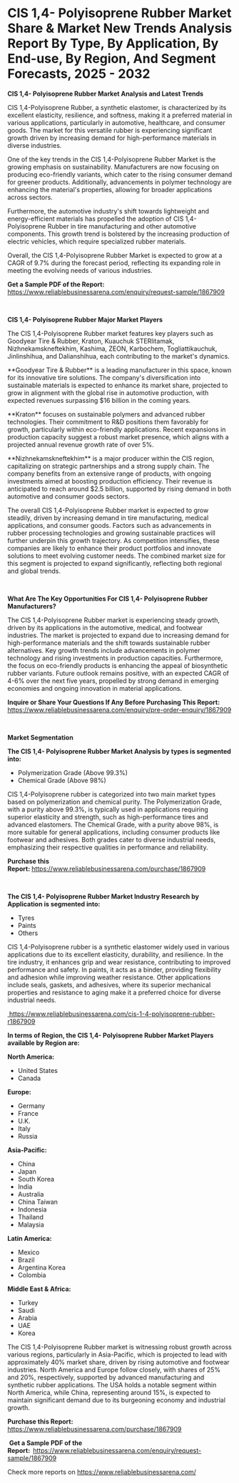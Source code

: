 <p><h1>CIS 1,4- Polyisoprene Rubber Market Share & Market New Trends Analysis Report By Type, By Application, By End-use, By Region, And Segment Forecasts, 2025 - 2032</h1></p><p><strong>CIS 1,4- Polyisoprene Rubber Market Analysis and Latest Trends</strong></p>
<p><p>CIS 1,4-Polyisoprene Rubber, a synthetic elastomer, is characterized by its excellent elasticity, resilience, and softness, making it a preferred material in various applications, particularly in automotive, healthcare, and consumer goods. The market for this versatile rubber is experiencing significant growth driven by increasing demand for high-performance materials in diverse industries.</p><p>One of the key trends in the CIS 1,4-Polyisoprene Rubber Market is the growing emphasis on sustainability. Manufacturers are now focusing on producing eco-friendly variants, which cater to the rising consumer demand for greener products. Additionally, advancements in polymer technology are enhancing the material's properties, allowing for broader applications across sectors.</p><p>Furthermore, the automotive industry's shift towards lightweight and energy-efficient materials has propelled the adoption of CIS 1,4-Polyisoprene Rubber in tire manufacturing and other automotive components. This growth trend is bolstered by the increasing production of electric vehicles, which require specialized rubber materials. </p><p>Overall, the CIS 1,4-Polyisoprene Rubber Market is expected to grow at a CAGR of 9.7% during the forecast period, reflecting its expanding role in meeting the evolving needs of various industries.</p></p>
<p><strong>Get a Sample PDF of the Report:&nbsp;</strong> <a href="https://www.reliablebusinessarena.com/enquiry/request-sample/1867909?utm_campaign=2095&utm_medium=2&utm_source=Github&utm_content=ia&utm_term=04022025&utm_id=cis-14-polyisoprene-rubber">https://www.reliablebusinessarena.com/enquiry/request-sample/1867909</a></p>
<p>&nbsp;</p>
<p><strong>CIS 1,4- Polyisoprene Rubber Major Market Players</strong></p>
<p><p>The CIS 1,4-Polyisoprene Rubber market features key players such as Goodyear Tire & Rubber, Kraton, Kuauchuk STERlitamak, Nizhnekamskneftekhim, Kashima, ZEON, Karbochem, Togliattikauchuk, Jinlinshihua, and Dalianshihua, each contributing to the market's dynamics.</p><p>**Goodyear Tire & Rubber** is a leading manufacturer in this space, known for its innovative tire solutions. The company's diversification into sustainable materials is expected to enhance its market share, projected to grow in alignment with the global rise in automotive production, with expected revenues surpassing $16 billion in the coming years.</p><p>**Kraton** focuses on sustainable polymers and advanced rubber technologies. Their commitment to R&D positions them favorably for growth, particularly within eco-friendly applications. Recent expansions in production capacity suggest a robust market presence, which aligns with a projected annual revenue growth rate of over 5%.</p><p>**Nizhnekamskneftekhim** is a major producer within the CIS region, capitalizing on strategic partnerships and a strong supply chain. The company benefits from an extensive range of products, with ongoing investments aimed at boosting production efficiency. Their revenue is anticipated to reach around $2.5 billion, supported by rising demand in both automotive and consumer goods sectors.</p><p>The overall CIS 1,4-Polyisoprene Rubber market is expected to grow steadily, driven by increasing demand in tire manufacturing, medical applications, and consumer goods. Factors such as advancements in rubber processing technologies and growing sustainable practices will further underpin this growth trajectory. As competition intensifies, these companies are likely to enhance their product portfolios and innovate solutions to meet evolving customer needs. The combined market size for this segment is projected to expand significantly, reflecting both regional and global trends.</p></p>
<p>&nbsp;</p>
<p><strong>What Are The Key Opportunities For CIS 1,4- Polyisoprene Rubber Manufacturers?</strong></p>
<p><p>The CIS 1,4-Polyisoprene Rubber market is experiencing steady growth, driven by its applications in the automotive, medical, and footwear industries. The market is projected to expand due to increasing demand for high-performance materials and the shift towards sustainable rubber alternatives. Key growth trends include advancements in polymer technology and rising investments in production capacities. Furthermore, the focus on eco-friendly products is enhancing the appeal of biosynthetic rubber variants. Future outlook remains positive, with an expected CAGR of 4-6% over the next five years, propelled by strong demand in emerging economies and ongoing innovation in material applications.</p></p>
<p><strong>Inquire or Share Your Questions If Any Before Purchasing This Report:</strong> <a href="https://www.reliablebusinessarena.com/enquiry/pre-order-enquiry/1867909?utm_campaign=2095&utm_medium=2&utm_source=Github&utm_content=ia&utm_term=04022025&utm_id=cis-14-polyisoprene-rubber">https://www.reliablebusinessarena.com/enquiry/pre-order-enquiry/1867909</a></p>
<p>&nbsp;</p>
<p><strong>Market Segmentation</strong></p>
<p><strong>The CIS 1,4- Polyisoprene Rubber Market Analysis by types is segmented into:</strong></p>
<p><ul><li>Polymerization Grade (Above 99.3%)</li><li>Chemical Grade (Above 98%)</li></ul></p>
<p><p>CIS 1,4-Polyisoprene rubber is categorized into two main market types based on polymerization and chemical purity. The Polymerization Grade, with a purity above 99.3%, is typically used in applications requiring superior elasticity and strength, such as high-performance tires and advanced elastomers. The Chemical Grade, with a purity above 98%, is more suitable for general applications, including consumer products like footwear and adhesives. Both grades cater to diverse industrial needs, emphasizing their respective qualities in performance and reliability.</p></p>
<p><strong>Purchase this Report:&nbsp;</strong><a href="https://www.reliablebusinessarena.com/purchase/1867909?utm_campaign=2095&utm_medium=2&utm_source=Github&utm_content=ia&utm_term=04022025&utm_id=cis-14-polyisoprene-rubber">https://www.reliablebusinessarena.com/purchase/1867909</a></p>
<p>&nbsp;</p>
<p><strong>The CIS 1,4- Polyisoprene Rubber Market Industry Research by Application is segmented into:</strong></p>
<p><ul><li>Tyres</li><li>Paints</li><li>Others</li></ul></p>
<p><p>CIS 1,4-Polyisoprene rubber is a synthetic elastomer widely used in various applications due to its excellent elasticity, durability, and resilience. In the tire industry, it enhances grip and wear resistance, contributing to improved performance and safety. In paints, it acts as a binder, providing flexibility and adhesion while improving weather resistance. Other applications include seals, gaskets, and adhesives, where its superior mechanical properties and resistance to aging make it a preferred choice for diverse industrial needs.</p></p>
<p><a href="https://www.reliablebusinessarena.com/cis-1-4-polyisoprene-rubber-r1867909?utm_campaign=2095&utm_medium=2&utm_source=Github&utm_content=ia&utm_term=04022025&utm_id=cis-14-polyisoprene-rubber">&nbsp;https://www.reliablebusinessarena.com/cis-1-4-polyisoprene-rubber-r1867909</a></p>
<p><strong>In terms of Region, the CIS 1,4- Polyisoprene Rubber Market Players available by Region are:</strong></p>
<p>
    <p> <strong> North America: </strong>
        <ul>
            <li>United States</li>
            <li>Canada</li>
        </ul>
        </p> 
    <p> <strong> Europe: </strong>
        <ul>
            <li>Germany</li>
            <li>France</li>
            <li>U.K.</li>
            <li>Italy</li>
            <li>Russia</li>
        </ul>
        </p> 
    <p> <strong> Asia-Pacific: </strong>
        <ul>
            <li>China</li>
            <li>Japan</li>
            <li>South Korea</li>
            <li>India</li>
            <li>Australia</li>
            <li>China Taiwan</li>
            <li>Indonesia</li>
            <li>Thailand</li>
            <li>Malaysia</li>
        </ul>
        </p> 
    <p> <strong> Latin America: </strong>
        <ul>
            <li>Mexico</li>
            <li>Brazil</li>
            <li>Argentina Korea</li>
            <li>Colombia</li>
        </ul>
        </p> 
    <p> <strong> Middle East & Africa: </strong>
        <ul>
            <li>Turkey</li>
            <li>Saudi</li>
            <li>Arabia</li>
            <li>UAE</li>
            <li>Korea</li>
        </ul>
    </p>
    </p>
<p><p>The CIS 1,4-Polyisoprene Rubber market is witnessing robust growth across various regions, particularly in Asia-Pacific, which is projected to lead with approximately 40% market share, driven by rising automotive and footwear industries. North America and Europe follow closely, with shares of 25% and 20%, respectively, supported by advanced manufacturing and synthetic rubber applications. The USA holds a notable segment within North America, while China, representing around 15%, is expected to maintain significant demand due to its burgeoning economy and industrial growth.</p></p>
<p><strong>Purchase this Report: </strong><a href="https://www.reliablebusinessarena.com/purchase/1867909?utm_campaign=2095&utm_medium=2&utm_source=Github&utm_content=ia&utm_term=04022025&utm_id=cis-14-polyisoprene-rubber">https://www.reliablebusinessarena.com/purchase/1867909</a></p>
<p>&nbsp;<strong>Get a Sample PDF of the Report:&nbsp;&nbsp;</strong><a href="https://www.reliablebusinessarena.com/enquiry/request-sample/1867909?utm_campaign=2095&utm_medium=2&utm_source=Github&utm_content=ia&utm_term=04022025&utm_id=cis-14-polyisoprene-rubber">https://www.reliablebusinessarena.com/enquiry/request-sample/1867909</a></p>
<p><strong></strong></p>
<p>Check more reports on <a href="https://www.reliablebusinessarena.com/?utm_campaign=2095&utm_medium=2&utm_source=Github&utm_content=ia&utm_term=04022025&utm_id=cis-14-polyisoprene-rubber">https://www.reliablebusinessarena.com/</a></p>